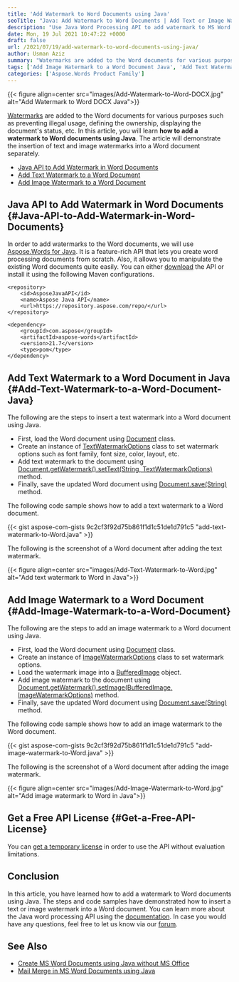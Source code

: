 ```yaml
---
title: 'Add Watermark to Word Documents using Java'
seoTitle: "Java: Add Watermark to Word Documents | Add Text or Image Watermark"
description: "Use Java Word Processing API to add watermark to MS Word documents in Java. Add text or image watermarks to the documents seamlessly."
date: Mon, 19 Jul 2021 10:47:22 +0000
draft: false
url: /2021/07/19/add-watermark-to-word-documents-using-java/
author: Usman Aziz
summary: "Watermarks are added to the Word documents for various purposes such as preventing illegal usage, defining the ownership, displaying the document's status, etc. In this article, you will learn **how to add a watermark to Word documents using Java**. The article will demonstrate the insertion of text and image watermarks into a Word document separately."
tags: ['Add Image Watermark to a Word Document Java', 'Add Text Watermark to a Word Document Java', 'Java API to Add Watermark in Word Documents']
categories: ['Aspose.Words Product Family']
---
```




{{< figure align=center src="images/Add-Watermark-to-Word-DOCX.jpg" alt="Add Watermark to Word DOCX Java">}}


[Watermarks][1] are added to the Word documents for various purposes such as preventing illegal usage, defining the ownership, displaying the document's status, etc. In this article, you will learn **how to add a watermark to Word documents using Java**. The article will demonstrate the insertion of text and image watermarks into a Word document separately.

*   [Java API to Add Watermark in Word Documents][2]
*   [Add Text Watermark to a Word Document][3]
*   [Add Image Watermark to a Word Document][4]

## Java API to Add Watermark in Word Documents {#Java-API-to-Add-Watermark-in-Word-Documents}

In order to add watermarks to the Word documents, we will use [Aspose.Words for Java][5]. It is a feature-rich API that lets you create word processing documents from scratch. Also, it allows you to manipulate the existing Word documents quite easily. You can either [download][6] the API or install it using the following Maven configurations.

```
<repository>
    <id>AsposeJavaAPI</id>
    <name>Aspose Java API</name>
    <url>https://repository.aspose.com/repo/</url>
</repository>
```
```
<dependency>
    <groupId>com.aspose</groupId>
    <artifactId>aspose-words</artifactId>
    <version>21.7</version>
    <type>pom</type>
</dependency>
```

## Add Text Watermark to a Word Document in Java {#Add-Text-Watermark-to-a-Word-Document-Java}

The following are the steps to insert a text watermark into a Word document using Java.

*   First, load the Word document using [Document][7] class.
*   Create an instance of [TextWatermarkOptions][8] class to set watermark options such as font family, font size, color, layout, etc.
*   Add text watermark to the document using [Document.getWatermark().setText(String, TextWatermarkOptions)][9] method.
*   Finally, save the updated Word document using [Document.save(String)][10] method.

The following code sample shows how to add a text watermark to a Word document.

{{< gist aspose-com-gists 9c2cf3f92d75b861f1d1c51de1d791c5 "add-text-watermark-to-Word.java" >}}

The following is the screenshot of a Word document after adding the text watermark.



{{< figure align=center src="images/Add-Text-Watermark-to-Word.jpg" alt="Add text watermark to Word in Java">}}


## Add Image Watermark to a Word Document {#Add-Image-Watermark-to-a-Word-Document}

The following are the steps to add an image watermark to a Word document using Java.

*   First, load the Word document using [Document][11] class.
*   Create an instance of [ImageWatermarkOptions][12] class to set watermark options.
*   Load the watermark image into a [BufferedImage][13] object.
*   Add image watermark to the document using [Document.getWatermark().setImage(BufferedImage, ImageWatermarkOptions)][14] method.
*   Finally, save the updated Word document using [Document.save(String)][15] method.

The following code sample shows how to add an image watermark to the Word document.

{{< gist aspose-com-gists 9c2cf3f92d75b861f1d1c51de1d791c5 "add-image-watermark-to-Word.java" >}}

The following is the screenshot of a Word document after adding the image watermark.



{{< figure align=center src="images/Add-Image-Watermark-to-Word.jpg" alt="Add image watermark to Word in Java">}}


## Get a Free API License {#Get-a-Free-API-License}

You can [get a temporary license][16] in order to use the API without evaluation limitations.

## Conclusion

In this article, you have learned how to add a watermark to Word documents using Java. The steps and code samples have demonstrated how to insert a text or image watermark into a Word document. You can learn more about the Java word processing API using the [documentation][17]. In case you would have any questions, feel free to let us know via our [forum][18].

## See Also

*   [Create MS Word Documents using Java without MS Office][19]
*   [Mail Merge in MS Word Documents using Java][20]




[1]: https://en.wikipedia.org/wiki/Watermark#:~:text=A%20watermark%20is%20an%20identifying,density%20variations%20in%20the%20paper.
[2]: #Java-API-to-Add-Watermark-in-Word-Documents
[3]: #Add-Text-Watermark-to-a-Word-Document-Java
[4]: #Add-Image-Watermark-to-a-Word-Document
[5]: https://products.aspose.com/words/java
[6]: https://downloads.aspose.com/words/java
[7]: https://apireference.aspose.com/words/java/com.aspose.words/Document
[8]: https://apireference.aspose.com/words/java/com.aspose.words/TextWatermarkOptions
[9]: https://apireference.aspose.com/words/java/com.aspose.words/watermark#setText(java.lang.String,com.aspose.words.TextWatermarkOptions)
[10]: https://apireference.aspose.com/words/java/com.aspose.words/document#save(java.lang.String)
[11]: https://apireference.aspose.com/words/java/com.aspose.words/Document
[12]: https://apireference.aspose.com/words/java/com.aspose.words/ImageWatermarkOptions
[13]: https://docs.oracle.com/javase/7/docs/api/java/awt/image/BufferedImage.html
[14]: https://apireference.aspose.com/words/java/com.aspose.words/watermark#setImage(java.awt.image.BufferedImage,com.aspose.words.ImageWatermarkOptions)
[15]: https://apireference.aspose.com/words/java/com.aspose.words/document#save(java.lang.String)
[16]: https://purchase.aspose.com/temporary-license
[17]: https://docs.aspose.com/words/java
[18]: https://forum.aspose.com/
[19]: https://blog.aspose.com/2020/03/11/create-rich-word-documents-programmatically-in-java-using-java-word-api/
[20]: https://blog.aspose.com/2020/12/11/mail-merge-in-word-documents-using-java/





